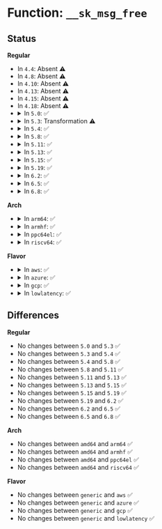# Function: <code>__sk_msg_free</code>

## Status
<b>Regular</b>
<ul>
<li>
In <code>4.4</code>: Absent ⚠️
</li>
<li>
In <code>4.8</code>: Absent ⚠️
</li>
<li>
In <code>4.10</code>: Absent ⚠️
</li>
<li>
In <code>4.13</code>: Absent ⚠️
</li>
<li>
In <code>4.15</code>: Absent ⚠️
</li>
<li>
In <code>4.18</code>: Absent ⚠️
</li>
<li>
<details>
<summary>In <code>5.0</code>: ✅</summary>

```c
int __sk_msg_free(struct sock *sk, struct sk_msg *msg, u32 i, bool charge);
```

**Collision:** Unique Static

**Inline:** No

**Transformation:** False

**Instances:**

```
In net/core/skmsg.c (ffffffff818e6b70)
Location: net/core/skmsg.c:171
Inline: False
Direct callers:
  - net/core/skmsg.c:sk_psock_drop
  - net/core/skmsg.c:sk_psock_destroy_deferred
  - net/core/skmsg.c:__sk_psock_purge_ingress_msg
  - net/core/skmsg.c:sk_msg_free_nocharge
```
**Symbols:**

```
ffffffff818e6b70-ffffffff818e6c76: __sk_msg_free (STB_LOCAL)
```
</details>
</li>
<li>
<details>
<summary>In <code>5.3</code>: Transformation ⚠️</summary>

```c
int __sk_msg_free(struct sock *sk, struct sk_msg *msg, u32 i, bool charge);
```

**Collision:** Unique Static

**Inline:** No

**Transformation:** True

**Instances:**

```
In net/core/skmsg.c (0)
Location: net/core/skmsg.c:180
Inline: False
Direct callers:
  - net/core/skmsg.c:sk_psock_drop
  - net/core/skmsg.c:sk_psock_destroy_deferred
  - net/core/skmsg.c:__sk_psock_purge_ingress_msg
  - net/core/skmsg.c:sk_msg_free_nocharge
```
**Symbols:**

```
ffffffff81936530-ffffffff81936621: __sk_msg_free (STB_LOCAL)
ffffffff81937037-ffffffff8193704e: __sk_msg_free.cold (STB_LOCAL)
```
</details>
</li>
<li>
<details>
<summary>In <code>5.4</code>: ✅</summary>

```c
int __sk_msg_free(struct sock *sk, struct sk_msg *msg, u32 i, bool charge);
```

**Collision:** Unique Static

**Inline:** No

**Transformation:** False

**Instances:**

```
In net/core/skmsg.c (ffffffff81969500)
Location: net/core/skmsg.c:180
Inline: False
Direct callers:
  - net/core/skmsg.c:sk_psock_drop
  - net/core/skmsg.c:sk_psock_destroy_deferred
  - net/core/skmsg.c:__sk_psock_purge_ingress_msg
  - net/core/skmsg.c:sk_msg_free_nocharge
```
**Symbols:**

```
ffffffff81969500-ffffffff819695f5: __sk_msg_free (STB_LOCAL)
```
</details>
</li>
<li>
<details>
<summary>In <code>5.8</code>: ✅</summary>

```c
int __sk_msg_free(struct sock *sk, struct sk_msg *msg, u32 i, bool charge);
```

**Collision:** Unique Static

**Inline:** No

**Transformation:** False

**Instances:**

```
In net/core/skmsg.c (ffffffff81a3cf40)
Location: net/core/skmsg.c:181
Inline: False
Direct callers:
  - net/core/skmsg.c:sk_psock_drop
  - net/core/skmsg.c:sk_psock_destroy_deferred
  - net/core/skmsg.c:__sk_psock_purge_ingress_msg
  - net/core/skmsg.c:sk_msg_free_nocharge
```
**Symbols:**

```
ffffffff81a3cf40-ffffffff81a3d02d: __sk_msg_free (STB_LOCAL)
```
</details>
</li>
<li>
<details>
<summary>In <code>5.11</code>: ✅</summary>

```c
int __sk_msg_free(struct sock *sk, struct sk_msg *msg, u32 i, bool charge);
```

**Collision:** Unique Static

**Inline:** No

**Transformation:** False

**Instances:**

```
In net/core/skmsg.c (ffffffff81a3f220)
Location: net/core/skmsg.c:183
Inline: False
Direct callers:
  - net/core/skmsg.c:sk_psock_drop
  - net/core/skmsg.c:sk_psock_destroy_deferred
  - net/core/skmsg.c:__sk_psock_purge_ingress_msg
  - net/core/skmsg.c:sk_msg_free_nocharge
```
**Symbols:**

```
ffffffff81a3f220-ffffffff81a3f30d: __sk_msg_free (STB_LOCAL)
```
</details>
</li>
<li>
<details>
<summary>In <code>5.13</code>: ✅</summary>

```c
int __sk_msg_free(struct sock *sk, struct sk_msg *msg, u32 i, bool charge);
```

**Collision:** Unique Static

**Inline:** No

**Transformation:** False

**Instances:**

```
In net/core/skmsg.c (ffffffff81a4d4a0)
Location: net/core/skmsg.c:183
Inline: False
Direct callers:
  - net/core/skmsg.c:sk_psock_destroy
  - net/core/skmsg.c:sk_psock_stop
  - net/core/skmsg.c:sk_psock_stop
  - net/core/skmsg.c:sk_msg_free_nocharge
```
**Symbols:**

```
ffffffff81a4d4a0-ffffffff81a4d58d: __sk_msg_free (STB_LOCAL)
```
</details>
</li>
<li>
<details>
<summary>In <code>5.15</code>: ✅</summary>

```c
int __sk_msg_free(struct sock *sk, struct sk_msg *msg, u32 i, bool charge);
```

**Collision:** Unique Static

**Inline:** No

**Transformation:** False

**Instances:**

```
In net/core/skmsg.c (ffffffff81b05bf0)
Location: net/core/skmsg.c:183
Inline: False
Direct callers:
  - net/core/skmsg.c:sk_psock_destroy
  - net/core/skmsg.c:sk_psock_stop
  - net/core/skmsg.c:sk_psock_stop
  - net/core/skmsg.c:sk_msg_free_nocharge
```
**Symbols:**

```
ffffffff81b05bf0-ffffffff81b05d54: __sk_msg_free (STB_LOCAL)
```
</details>
</li>
<li>
<details>
<summary>In <code>5.19</code>: ✅</summary>

```c
int __sk_msg_free(struct sock *sk, struct sk_msg *msg, u32 i, bool charge);
```

**Collision:** Unique Static

**Inline:** No

**Transformation:** False

**Instances:**

```
In net/core/skmsg.c (ffffffff81c8b490)
Location: net/core/skmsg.c:192
Inline: False
Direct callers:
  - net/core/skmsg.c:sk_psock_destroy
  - net/core/skmsg.c:sk_psock_stop
  - net/core/skmsg.c:sk_psock_stop
  - net/core/skmsg.c:sk_psock_skb_ingress_enqueue
  - net/core/skmsg.c:sk_msg_free_nocharge
```
**Symbols:**

```
ffffffff81c8b490-ffffffff81c8b610: __sk_msg_free (STB_LOCAL)
```
</details>
</li>
<li>
<details>
<summary>In <code>6.2</code>: ✅</summary>

```c
int __sk_msg_free(struct sock *sk, struct sk_msg *msg, u32 i, bool charge);
```

**Collision:** Unique Static

**Inline:** No

**Transformation:** False

**Instances:**

```
In net/core/skmsg.c (ffffffff81e45790)
Location: net/core/skmsg.c:192
Inline: False
Direct callers:
  - net/core/skmsg.c:sk_psock_destroy
  - net/core/skmsg.c:sk_psock_stop
  - net/core/skmsg.c:sk_psock_stop
  - net/core/skmsg.c:sk_psock_skb_ingress_enqueue
  - net/core/skmsg.c:sk_msg_free_nocharge
```
**Symbols:**

```
ffffffff81e45790-ffffffff81e45910: __sk_msg_free (STB_LOCAL)
```
</details>
</li>
<li>
<details>
<summary>In <code>6.5</code>: ✅</summary>

```c
int __sk_msg_free(struct sock *sk, struct sk_msg *msg, u32 i, bool charge);
```

**Collision:** Unique Static

**Inline:** No

**Transformation:** False

**Instances:**

```
In net/core/skmsg.c (ffffffff81ea0da0)
Location: net/core/skmsg.c:193
Inline: False
Direct callers:
  - net/core/skmsg.c:sk_psock_destroy
  - net/core/skmsg.c:sk_psock_destroy
  - net/core/skmsg.c:sk_psock_stop
  - net/core/skmsg.c:sk_psock_skb_ingress_enqueue
  - net/core/skmsg.c:sk_msg_free_nocharge
```
**Symbols:**

```
ffffffff81ea0da0-ffffffff81ea0f20: __sk_msg_free (STB_LOCAL)
```
</details>
</li>
<li>
<details>
<summary>In <code>6.8</code>: ✅</summary>

```c
int __sk_msg_free(struct sock *sk, struct sk_msg *msg, u32 i, bool charge);
```

**Collision:** Unique Static

**Inline:** No

**Transformation:** False

**Instances:**

```
In net/core/skmsg.c (ffffffff81f63450)
Location: net/core/skmsg.c:193
Inline: False
Direct callers:
  - net/core/skmsg.c:sk_psock_destroy
  - net/core/skmsg.c:sk_psock_destroy
  - net/core/skmsg.c:sk_psock_stop
  - net/core/skmsg.c:sk_psock_skb_ingress_enqueue
  - net/core/skmsg.c:sk_msg_free_nocharge
```
**Symbols:**

```
ffffffff81f63450-ffffffff81f635d0: __sk_msg_free (STB_LOCAL)
```
</details>
</li>
</ul>
<b>Arch</b>
<ul>
<li>
<details>
<summary>In <code>arm64</code>: ✅</summary>

```c
int __sk_msg_free(struct sock *sk, struct sk_msg *msg, u32 i, bool charge);
```

**Collision:** Unique Static

**Inline:** No

**Transformation:** False

**Instances:**

```
In net/core/skmsg.c (ffff800010c0e7b8)
Location: net/core/skmsg.c:180
Inline: False
Direct callers:
  - net/core/skmsg.c:sk_psock_drop
  - net/core/skmsg.c:sk_psock_destroy_deferred
  - net/core/skmsg.c:__sk_psock_purge_ingress_msg
  - net/core/skmsg.c:sk_msg_free_nocharge
```
**Symbols:**

```
ffff800010c0e7b8-ffff800010c0e8a0: __sk_msg_free (STB_LOCAL)
```
</details>
</li>
<li>
<details>
<summary>In <code>armhf</code>: ✅</summary>

```c
int __sk_msg_free(struct sock *sk, struct sk_msg *msg, u32 i, bool charge);
```

**Collision:** Unique Static

**Inline:** No

**Transformation:** False

**Instances:**

```
In net/core/skmsg.c (c0d274ac)
Location: net/core/skmsg.c:180
Inline: False
Direct callers:
  - net/core/skmsg.c:sk_psock_drop
  - net/core/skmsg.c:sk_psock_destroy_deferred
  - net/core/skmsg.c:__sk_psock_purge_ingress_msg
  - net/core/skmsg.c:sk_msg_free_nocharge
```
**Symbols:**

```
c0d274ac-c0d275bc: __sk_msg_free (STB_LOCAL)
```
</details>
</li>
<li>
<details>
<summary>In <code>ppc64el</code>: ✅</summary>

```c
int __sk_msg_free(struct sock *sk, struct sk_msg *msg, u32 i, bool charge);
```

**Collision:** Unique Static

**Inline:** No

**Transformation:** False

**Instances:**

```
In net/core/skmsg.c (c000000000cfb580)
Location: net/core/skmsg.c:180
Inline: False
Direct callers:
  - net/core/skmsg.c:sk_psock_drop
  - net/core/skmsg.c:sk_psock_destroy_deferred
  - net/core/skmsg.c:__sk_psock_purge_ingress_msg
  - net/core/skmsg.c:sk_msg_free_nocharge
```
**Symbols:**

```
c000000000cfb580-c000000000cfb6d8: __sk_msg_free (STB_LOCAL)
```
</details>
</li>
<li>
<details>
<summary>In <code>riscv64</code>: ✅</summary>

```c
int __sk_msg_free(struct sock *sk, struct sk_msg *msg, u32 i, bool charge);
```

**Collision:** Unique Static

**Inline:** No

**Transformation:** False

**Instances:**

```
In net/core/skmsg.c (ffffffe00078baf0)
Location: net/core/skmsg.c:180
Inline: False
Direct callers:
  - net/core/skmsg.c:sk_psock_drop
  - net/core/skmsg.c:sk_psock_destroy_deferred
  - net/core/skmsg.c:__sk_psock_purge_ingress_msg
  - net/core/skmsg.c:sk_msg_free_nocharge
```
**Symbols:**

```
ffffffe00078baf0-ffffffe00078bbbc: __sk_msg_free (STB_LOCAL)
```
</details>
</li>
</ul>
<b>Flavor</b>
<ul>
<li>
<details>
<summary>In <code>aws</code>: ✅</summary>

```c
int __sk_msg_free(struct sock *sk, struct sk_msg *msg, u32 i, bool charge);
```

**Collision:** Unique Static

**Inline:** No

**Transformation:** False

**Instances:**

```
In net/core/skmsg.c (ffffffff819094d0)
Location: net/core/skmsg.c:180
Inline: False
Direct callers:
  - net/core/skmsg.c:sk_psock_drop
  - net/core/skmsg.c:sk_psock_destroy_deferred
  - net/core/skmsg.c:__sk_psock_purge_ingress_msg
  - net/core/skmsg.c:sk_msg_free_nocharge
```
**Symbols:**

```
ffffffff819094d0-ffffffff819095c5: __sk_msg_free (STB_LOCAL)
```
</details>
</li>
<li>
<details>
<summary>In <code>azure</code>: ✅</summary>

```c
int __sk_msg_free(struct sock *sk, struct sk_msg *msg, u32 i, bool charge);
```

**Collision:** Unique Static

**Inline:** No

**Transformation:** False

**Instances:**

```
In net/core/skmsg.c (ffffffff818c32e0)
Location: net/core/skmsg.c:180
Inline: False
Direct callers:
  - net/core/skmsg.c:sk_psock_drop
  - net/core/skmsg.c:sk_psock_destroy_deferred
  - net/core/skmsg.c:__sk_psock_purge_ingress_msg
  - net/core/skmsg.c:sk_msg_free_nocharge
```
**Symbols:**

```
ffffffff818c32e0-ffffffff818c33d5: __sk_msg_free (STB_LOCAL)
```
</details>
</li>
<li>
<details>
<summary>In <code>gcp</code>: ✅</summary>

```c
int __sk_msg_free(struct sock *sk, struct sk_msg *msg, u32 i, bool charge);
```

**Collision:** Unique Static

**Inline:** No

**Transformation:** False

**Instances:**

```
In net/core/skmsg.c (ffffffff8195a500)
Location: net/core/skmsg.c:180
Inline: False
Direct callers:
  - net/core/skmsg.c:sk_psock_drop
  - net/core/skmsg.c:sk_psock_destroy_deferred
  - net/core/skmsg.c:__sk_psock_purge_ingress_msg
  - net/core/skmsg.c:sk_msg_free_nocharge
```
**Symbols:**

```
ffffffff8195a500-ffffffff8195a5f5: __sk_msg_free (STB_LOCAL)
```
</details>
</li>
<li>
<details>
<summary>In <code>lowlatency</code>: ✅</summary>

```c
int __sk_msg_free(struct sock *sk, struct sk_msg *msg, u32 i, bool charge);
```

**Collision:** Unique Static

**Inline:** No

**Transformation:** False

**Instances:**

```
In net/core/skmsg.c (ffffffff8197c720)
Location: net/core/skmsg.c:180
Inline: False
Direct callers:
  - net/core/skmsg.c:sk_psock_drop
  - net/core/skmsg.c:sk_psock_destroy_deferred
  - net/core/skmsg.c:__sk_psock_purge_ingress_msg
  - net/core/skmsg.c:sk_msg_free_nocharge
```
**Symbols:**

```
ffffffff8197c720-ffffffff8197c815: __sk_msg_free (STB_LOCAL)
```
</details>
</li>
</ul>

## Differences
<b>Regular</b>
<ul>
<li>
No changes between <code>5.0</code> and <code>5.3</code> ✅
</li>
<li>
No changes between <code>5.3</code> and <code>5.4</code> ✅
</li>
<li>
No changes between <code>5.4</code> and <code>5.8</code> ✅
</li>
<li>
No changes between <code>5.8</code> and <code>5.11</code> ✅
</li>
<li>
No changes between <code>5.11</code> and <code>5.13</code> ✅
</li>
<li>
No changes between <code>5.13</code> and <code>5.15</code> ✅
</li>
<li>
No changes between <code>5.15</code> and <code>5.19</code> ✅
</li>
<li>
No changes between <code>5.19</code> and <code>6.2</code> ✅
</li>
<li>
No changes between <code>6.2</code> and <code>6.5</code> ✅
</li>
<li>
No changes between <code>6.5</code> and <code>6.8</code> ✅
</li>
</ul>
<b>Arch</b>
<ul>
<li>
No changes between <code>amd64</code> and <code>arm64</code> ✅
</li>
<li>
No changes between <code>amd64</code> and <code>armhf</code> ✅
</li>
<li>
No changes between <code>amd64</code> and <code>ppc64el</code> ✅
</li>
<li>
No changes between <code>amd64</code> and <code>riscv64</code> ✅
</li>
</ul>
<b>Flavor</b>
<ul>
<li>
No changes between <code>generic</code> and <code>aws</code> ✅
</li>
<li>
No changes between <code>generic</code> and <code>azure</code> ✅
</li>
<li>
No changes between <code>generic</code> and <code>gcp</code> ✅
</li>
<li>
No changes between <code>generic</code> and <code>lowlatency</code> ✅
</li>
</ul>
